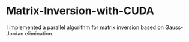 # Matrix-Inversion-with-CUDA
I implemented a parallel algorithm for matrix inversion based on Gauss-Jordan elimination. 
